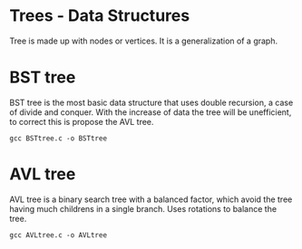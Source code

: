 # Trees - Data Structures
Tree is made up with nodes or vertices. It is a generalization of a graph.

# BST tree
BST tree is the most basic data structure that uses double recursion, a case of divide and conquer. With the increase of data the tree will be unefficient, to correct this is propose the AVL tree.  
```
gcc BSTtree.c -o BSTtree
```

# AVL tree
AVL tree is a binary search tree with a balanced factor, which avoid the tree having much childrens in a single branch. Uses rotations to balance the tree.
```
gcc AVLtree.c -o AVLtree
```

